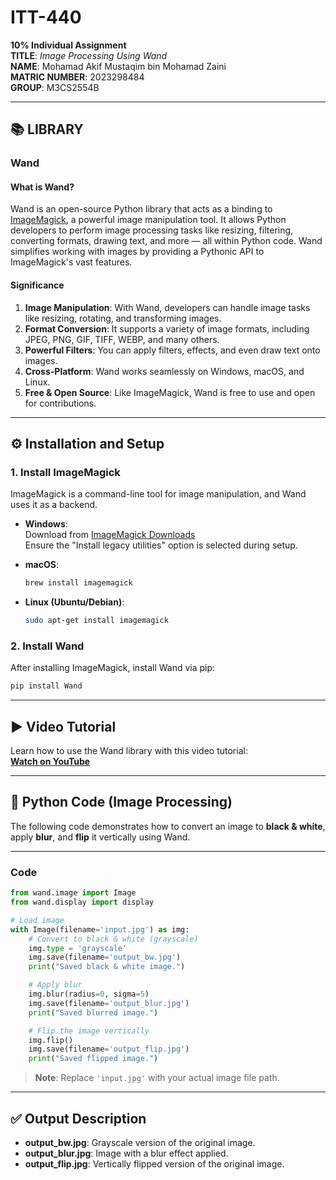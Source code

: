 # ITT-440  
**10% Individual Assignment**  
**TITLE**: *Image Processing Using Wand*  
**NAME**: Mohamad Akif Mustaqim bin Mohamad Zaini  
**MATRIC NUMBER**: 2023298484  
**GROUP**: M3CS2554B  

---

## 📚 LIBRARY  

### Wand

#### What is Wand?  
Wand is an open-source Python library that acts as a binding to [ImageMagick](https://imagemagick.org/), a powerful image manipulation tool. It allows Python developers to perform image processing tasks like resizing, filtering, converting formats, drawing text, and more — all within Python code. Wand simplifies working with images by providing a Pythonic API to ImageMagick's vast features.

#### Significance  
1. **Image Manipulation**: With Wand, developers can handle image tasks like resizing, rotating, and transforming images.  
2. **Format Conversion**: It supports a variety of image formats, including JPEG, PNG, GIF, TIFF, WEBP, and many others.  
3. **Powerful Filters**: You can apply filters, effects, and even draw text onto images.  
4. **Cross-Platform**: Wand works seamlessly on Windows, macOS, and Linux.  
5. **Free & Open Source**: Like ImageMagick, Wand is free to use and open for contributions.  

---

## ⚙️ Installation and Setup

### 1. Install ImageMagick  
ImageMagick is a command-line tool for image manipulation, and Wand uses it as a backend.

- **Windows**:  
  Download from [ImageMagick Downloads](https://imagemagick.org/script/download.php)  
  Ensure the "Install legacy utilities" option is selected during setup.

- **macOS**:  
  ```bash
  brew install imagemagick
  ```

- **Linux (Ubuntu/Debian)**:  
  ```bash
  sudo apt-get install imagemagick
  ```

### 2. Install Wand  
After installing ImageMagick, install Wand via pip:
```bash
pip install Wand
```

---

## ▶️ Video Tutorial

Learn how to use the Wand library with this video tutorial:  
[**Watch on YouTube**](https://youtu.be/NbBo3EIWG_Q?si=rxToA6sIL5pk1I-v)

---

## 🧪 Python Code (Image Processing)

The following code demonstrates how to convert an image to **black & white**, apply **blur**, and **flip** it vertically using Wand.

---

### Code
```python
from wand.image import Image
from wand.display import display

# Load image
with Image(filename='input.jpg') as img:
    # Convert to black & white (grayscale)
    img.type = 'grayscale'
    img.save(filename='output_bw.jpg')
    print("Saved black & white image.")

    # Apply blur
    img.blur(radius=0, sigma=5)
    img.save(filename='output_blur.jpg')
    print("Saved blurred image.")

    # Flip the image vertically
    img.flip()
    img.save(filename='output_flip.jpg')
    print("Saved flipped image.")
```

> **Note**: Replace `'input.jpg'` with your actual image file path.

---

## ✅ Output Description

- **output_bw.jpg**: Grayscale version of the original image.  
- **output_blur.jpg**: Image with a blur effect applied.  
- **output_flip.jpg**: Vertically flipped version of the original image.
